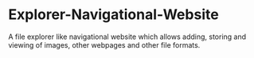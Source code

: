 Explorer-Navigational-Website
=============================

A file explorer like navigational website which allows adding, storing and viewing of images, other webpages and other file formats.